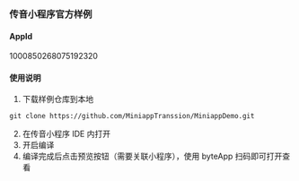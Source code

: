### 传音小程序官方样例

#### AppId

1000850268075192320

#### 使用说明

1. 下载样例仓库到本地

```shell
git clone https://github.com/MiniappTranssion/MiniappDemo.git
```

2. 在传音小程序 IDE 内打开
3. 开启编译
4. 编译完成后点击预览按钮（需要关联小程序），使用 byteApp 扫码即可打开查看
